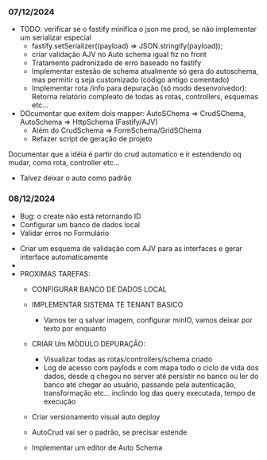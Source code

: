 ### 07/12/2024

- TODO: verificar se o fastify minifica o json me prod, se não implementar um serializar especial
  - fastify.setSerializer((payload) => JSON.stringify(payload));
  - criar validação AJV no Auto schema igual fiz no front
  - Tratamento padronizado de erro baseado no fastify
  - Implementar estesão de schema atualmente só gera do autoschema, mas permitir q seja customizado (código antigo
    comentado)
  - Implementar rota /info para depuração (só modo desenvolvedor): Retorna relatório compleato de todas as rotas,
    controllers, esquemas etc...
- DOcumentar que exitem dois mapper: AutoSChema => CrudSChema, AutoSchema => HttpSchema (Fastify/AJV)
  - Além do CrudSchema => FormSchema/GridSChema
  - Refazer script de geração de projeto

Documentar que a idéia é partir do crud automatico e ir estendendo oq mudar, como rota, controller etc...

- Talvez deixar o auto como padrão

### 08/12/2024

- Bug: o create não está retornando ID
- Configurar um banco de dados local
- Validar erros no Formulário

* Criar um esquema de validação com AJV para as interfaces e gerar interface automaticamente
*
* PROXIMAS TAREFAS:
  * CONFIGURAR BANCO DE DADOS LOCAL
  * IMPLEMENTAR SISTEMA TE TENANT BASICO
    * Vamos ter q salvar imagem, configurar minIO, vamos deixar por texto por enquanto

  * CRIAR Um MÒDULO DEPURAÇÃO:
    * Visualizar todas as rotas/controllers/schema criado
    * Log de acesso com paylods e com mapa todo o ciclo de vida dos dados, desde q chegou no server até persistir no
      banco
      ou ler do banco até chegar ao usuário, passando pela autenticação, transformação etc... inclindo log das query
      executada, tempo de execução


  * Criar versionamento visual auto deploy

  * AutoCrud vai ser o padrão, se precisar estende

  * Implementar um editor de Auto Schema
